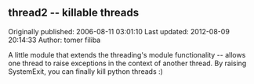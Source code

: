 ## thread2 -- killable threads

Originally published: 2006-08-11 03:01:10
Last updated: 2012-08-09 20:14:33
Author: tomer filiba

A little module that extends the threading's module functionality -- allows one thread to raise exceptions in the context of another thread. By raising SystemExit, you can finally kill python threads :)